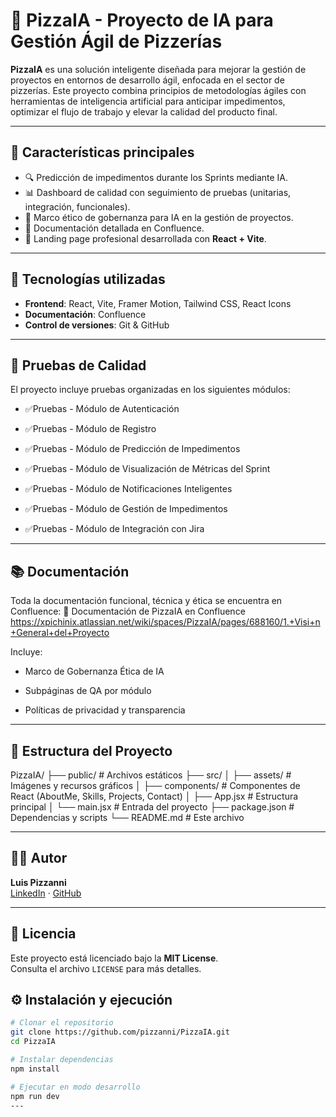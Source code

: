 # 🍕 PizzaIA - Proyecto de IA para Gestión Ágil de Pizzerías

**PizzaIA** es una solución inteligente diseñada para mejorar la gestión de proyectos en entornos de desarrollo ágil, enfocada en el sector de pizzerías. Este proyecto combina principios de metodologías ágiles con herramientas de inteligencia artificial para anticipar impedimentos, optimizar el flujo de trabajo y elevar la calidad del producto final.

---

## 🚀 Características principales

- 🔍 Predicción de impedimentos durante los Sprints mediante IA.
- 📊 Dashboard de calidad con seguimiento de pruebas (unitarias, integración, funcionales).
- 🧠 Marco ético de gobernanza para IA en la gestión de proyectos.
- 📝 Documentación detallada en Confluence.
- 📁 Landing page profesional desarrollada con **React + Vite**.

---

## 🧩 Tecnologías utilizadas

- **Frontend**: React, Vite, Framer Motion, Tailwind CSS, React Icons
- **Documentación**: Confluence
- **Control de versiones**: Git & GitHub

---

## 🧪 Pruebas de Calidad
El proyecto incluye pruebas organizadas en los siguientes módulos:

- ✅Pruebas - Módulo de Autenticación

- ✅Pruebas - Módulo de Registro

- ✅Pruebas - Módulo de Predicción de Impedimentos

- ✅Pruebas - Módulo de Visualización de Métricas del Sprint

- ✅Pruebas - Módulo de Notificaciones Inteligentes

- ✅Pruebas - Módulo de Gestión de Impedimentos

- ✅Pruebas - Módulo de Integración con Jira

---

## 📚 Documentación
Toda la documentación funcional, técnica y ética se encuentra en Confluence:
🔗 Documentación de PizzaIA en Confluence
https://xpichinix.atlassian.net/wiki/spaces/PizzaIA/pages/688160/1.+Visi+n+General+del+Proyecto

Incluye:

- Marco de Gobernanza Ética de IA

- Subpáginas de QA por módulo

- Políticas de privacidad y transparencia

---

## 📂 Estructura del Proyecto

PizzaIA/
├── public/ # Archivos estáticos
├── src/
│ ├── assets/ # Imágenes y recursos gráficos
│ ├── components/ # Componentes de React (AboutMe, Skills, Projects, Contact)
│ ├── App.jsx # Estructura principal
│ └── main.jsx # Entrada del proyecto
├── package.json # Dependencias y scripts
└── README.md # Este archivo


---

## 👨‍💻 Autor

**Luis Pizzanni**  
[LinkedIn]([(https://www.linkedin.com/in/luis-pizzanni-b9a93a283/)]) · [GitHub](https://github.com/pizzanni)

---

## 📜 Licencia

Este proyecto está licenciado bajo la **MIT License**.  
Consulta el archivo `LICENSE` para más detalles.

## ⚙️ Instalación y ejecución

```bash
# Clonar el repositorio
git clone https://github.com/pizzanni/PizzaIA.git
cd PizzaIA

# Instalar dependencias
npm install

# Ejecutar en modo desarrollo
npm run dev
---
